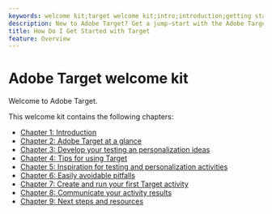```yaml
---
keywords: welcome kit;target welcome kit;intro;introduction;getting started
description: New to Adobe Target? Get a jump-start with the Adobe Target Welcome Kit.
title: How Do I Get Started with Target
feature: Overview
---
```


# Adobe Target welcome kit

Welcome to Adobe Target.

This welcome kit contains the following chapters:

* [Chapter 1: Introduction](/help/c-intro/target-welcome-kit-1.md)
* [Chapter 2: Adobe Target at a glance](/help/c-intro/target-welcome-kit-2.md)
* [Chapter 3: Develop your testing an personalization ideas](/help/c-intro/target-welcome-kit-3.md)
* [Chapter 4: Tips for using Target](/help/c-intro/target-welcome-kit-4.md)
* [Chapter 5: Inspiration for testing and personalization activities](/help/c-intro/target-welcome-kit-5.md)
* [Chapter 6: Easily avoidable pitfalls](/help/c-intro/target-welcome-kit-6.md)
* [Chapter 7: Create and run your first Target activity](/help/c-intro/target-welcome-kit-7.md)
* [Chapter 8: Communicate your activity results](/help/c-intro/target-welcome-kit-8.md)
* [Chapter 9: Next steps and resources](/help/c-intro/target-welcome-kit-9.md)
